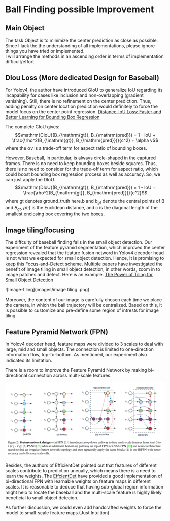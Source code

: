 # Ball Finding possible Improvement
## Main Object 
The task Object is to minimize the center prediction as close as possible.
Since I lack the the understanding of all implementations, please ignore things you have tried or implemented. <br>
I will arrange the methods in an ascending order in terms of implementation difficult/effort.

## DIou Loss (More dedicated Design for Baseball)
For Yolov4, the author have introduced GIoU to generalize IoU regarding its incapability for cases like inclusion and non-overlapping (gradient vanishing).
Still, there is no refinement on the center prediction. 
Thus, adding penalty on center location prediction would definitely to force the model focus on the center point regression. 
[Distance-IoU Loss: Faster and Better Learning for Bounding Box Regression](https://arxiv.org/abs/1911.08287)

The complete CIoU gives:
$$\mathrm{CIoU}(B_{\mathrm{gt}}, B_{\mathrm{pred}}) = 1 - IoU + \frac{\rho^2(B_{\mathrm{gt}}, B_{\mathrm{pred}})}{c^2} + \alpha v$$
where the $\alpha v$ is a trade-off term for aspect ratio of bounding boxes.

However, Baseball, in particular, is always circle-shaped in the captured frames. There is no need to keep bounding boxes beside squares. 
Thus, there is no need to consider for the trade-off term for aspect ratio, which could boost bounding box regression process as well as accuracy.
So, we can just apply the DIoU.
$$\mathrm{DIoU}(B_{\mathrm{gt}}, B_{\mathrm{pred}}) = 1 - IoU + \frac{\rho^2(B_{\mathrm{gt}}, B_{\mathrm{pred}})}{c^2}$$
where gt denotes ground_truth here.b and $b_{gt}$ denote the central points of B and $B_{gt}$, 
$\rho(·)$ is the Euclidean distance, and c is the diagonal length of the smallest enclosing box covering the two boxes.

## Image tiling/focusing
The diffculty of baseball finding falls in the small object detection.
Our experiment of the feature pyramid segmentation, which improved the center regression revealed that the feature fusion netword in Yolov4 decoder head is not what we expected for small object detection.
Hence, It is promising to keep this Focus-and-Detect scheme. 
Multiple papers have investigated the benefit of image tiling in small object detection, in other words, zoom in to image patches and detect. Here is an example.
[The Power of Tiling for Small Object Detection](https://openaccess.thecvf.com/content_CVPRW_2019/papers/UAVision/Unel_The_Power_of_Tiling_for_Small_Object_Detection_CVPRW_2019_paper.pdf)

![Image-tiling](images/image tiling .png)

Moreover, the content of our image is carefully chosen each time we place the camera, in which the ball trajectory will be centralized. 
Based on this, it is possible to customize and pre-define some region of intrests for image tiling.


## Feature Pyramid Network (FPN)
In Yolov4 decoder head, feature maps were divided to 3 scales to deal with large, mid and small objects. The connection is limited to one-direction information flow, top-to-bottom.
As mentioned, our experiment also indicated its limitation. 

There is a room to improve the Feature Pyramid Network by making bi-directional connection across multi-scale features. 

![alt text](images/Bi-FPN.png)

Besides, the authors of EfficientDet pointed out that features of different scales contribute to prediction uneually, which means there is a need to learn the weights.
The [EffcientDet](https://arxiv.org/pdf/1911.09070.pdf) have provided a good implementation of bi-directional FPN with learnable weights on feature maps in different scales. 
It is reasonable to deduce that having sub-global region information might help to locate the baseball and the multi-scale feature is highly likely beneficial to small object detecion.

As further discussion, we could even add handcrafted weights to force the model to small-scale feature maps.(Just Intuition) 
